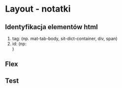 # Layout - notatki

## Identyfikacja elementów html

1. tag: (np. mat-tab-body, sit-dict-container, div, span)
2. id: (np: <div id="identykikator">)

## Flex



## Test